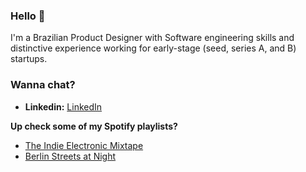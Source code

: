 ### Hello 👋
I'm a Brazilian Product Designer with Software engineering skills and distinctive experience working for early-stage (seed, series A, and B) startups.

### Wanna chat?
- **Linkedin:**  [LinkedIn](https://www.linkedin.com/in/maxjosino/)

**Up check some of my Spotify playlists?**
- [The Indie Electronic Mixtape](https://open.spotify.com/playlist/3huEILYH53GelkMxyE42JY?si=634bcb393ee9428b)
- [Berlin Streets at Night](https://open.spotify.com/playlist/3PfZUIRQRYoRLahvNogJSu?si=f9ba89aab2f94212)

<!--

Here are some ideas to get you started:

- 🔭 I’m currently working on a ...
- 🌱 I’m currently learning ...
- 👯 I’m looking to collaborate on ...
- 🤔 I’m looking for help with ...
- 💬 Ask me about Product Design...
- 📫 How to reach me: ...
- 😄 Pronouns: ...
-->
